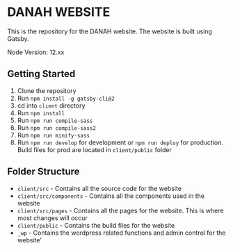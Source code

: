 # DANAH WEBSITE

This is the repository for the DANAH website. The website is built using Gatsby.

Node Version: 12.xx

## Getting Started
1. Clone the repository
2. Run `npm install -g gatsby-cli@2`
3. cd into `client` directory
4. Run `npm install`
5. Run `npm run compile-sass`
6. Run `npm run compile-sass2`
7. Run `npm run minify-sass`
5. Run `npm run develop` for development or `npm run deploy` for production. Build files for prod are located in `client/public` folder

## Folder Structure
- `client/src` - Contains all the source code for the website
- `client/src/components` - Contains all the components used in the website
- `client/src/pages` - Contains all the pages for the website. This is where most changes will occur
- `client/public` - Contains the build files for the website
- `_wp` - Contains the wordpress related functions and admin control for the website'
